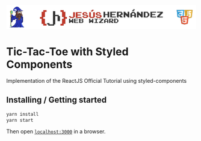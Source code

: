 ![Logo of the project](https://raw.githubusercontent.com/jesus-hernandezmoreno/tic-tac-toe/master/public/logo.png)

# Tic-Tac-Toe with Styled Components

Implementation of the ReactJS Official Tutorial using styled-components

## Installing / Getting started

```shell
yarn install
yarn start
```

Then open [`localhost:3000`](http://localhost:3000) in a browser.
